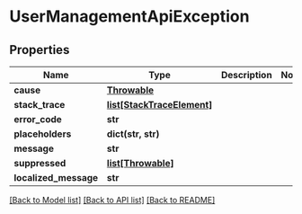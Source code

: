 # UserManagementApiException

## Properties
Name | Type | Description | Notes
------------ | ------------- | ------------- | -------------
**cause** | [**Throwable**](Throwable.md) |  | 
**stack_trace** | [**list[StackTraceElement]**](StackTraceElement.md) |  | 
**error_code** | **str** |  | 
**placeholders** | **dict(str, str)** |  | 
**message** | **str** |  | 
**suppressed** | [**list[Throwable]**](Throwable.md) |  | 
**localized_message** | **str** |  | 

[[Back to Model list]](../README.md#documentation-for-models) [[Back to API list]](../README.md#documentation-for-api-endpoints) [[Back to README]](../README.md)

